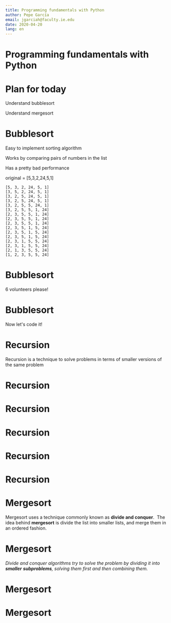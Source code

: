 ```yaml
---
title: Programming fundamentals with Python
author: Pepe García
email: jgarciah@faculty.ie.edu
date: 2020-04-20
lang: en
---
```


Programming fundamentals with Python
====================================


Plan for today
==============

Understand bubblesort

Understand mergesort

Bubblesort
==========

Easy to implement sorting algorithm

Works by comparing pairs of numbers in the list

Has a pretty bad performance

original = \[5,3,2,24,5,1\]

``` {.lsl}
[5, 3, 2, 24, 5, 1]
[3, 5, 2, 24, 5, 1]
[3, 2, 5, 24, 5, 1]
[3, 2, 5, 24, 5, 1]
[3, 2, 5, 5, 24, 1]
[3, 2, 5, 5, 1, 24]
[2, 3, 5, 5, 1, 24]
[2, 3, 5, 5, 1, 24]
[2, 3, 5, 5, 1, 24]
[2, 3, 5, 1, 5, 24]
[2, 3, 5, 1, 5, 24]
[2, 3, 5, 1, 5, 24]
[2, 3, 1, 5, 5, 24]
[2, 3, 1, 5, 5, 24]
[2, 1, 3, 5, 5, 24]
[1, 2, 3, 5, 5, 24]
```

Bubblesort
==========

6 volunteers please!

Bubblesort
==========

Now let\'s code it!

Recursion
=========

Recursion is a technique to solve problems in terms of smaller versions
of the same problem

Recursion
=========


Recursion
=========


Recursion
=========


Recursion
=========


Recursion
=========

Mergesort
=========

Mergesort uses a technique commonly known as **divide and conquer**. 
The idea behind **mergesort** is divide the list into smaller lists, and
merge them in an ordered fashion.

Mergesort
=========

*Divide and conquer algorithms try to solve the problem by dividing it
into **smaller** **subproblems**, solving them first and then combining
them.*

Mergesort
=========


Mergesort
=========
